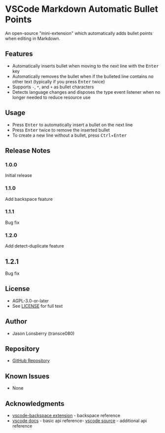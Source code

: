 # VSCode Markdown Automatic Bullet Points

An open-source "mini-extension" which automatically adds bullet points when editing in Markdown.

## Features

- Automatically inserts bullet when moving to the next line with the <kbd>Enter</kbd> key
- Automatically removes the bullet when if the bulleted line contains no other text (typically if you press <kbd>Enter</kbd> twice)
- Supports `-`, `*`, and `+` as bullet characters
- Detects language changes and disposes the type event listener when no longer needed to reduce resource use

## Usage

- Press <kbd>Enter</kbd> to automatically insert a bullet on the next line
- Press <kbd>Enter</kbd> twice to remove the inserted bullet
- To create a new line without a bullet, press <kbd>Ctrl</kbd>+<kbd>Enter</kbd>

## Release Notes

### 1.0.0

Initial release

### 1.1.0

Add backspace feature

### 1.1.1

Bug fix

### 1.2.0

Add detect-duplicate feature

## 1.2.1

Bug fix

## License

- AGPL-3.0-or-later
- See [LICENSE](./LICENSE) for full text

## Author

- Jason Lonsberry (transce080)

## Repository

- [GitHub Repository](https://github.com/transce080/vscode-markdown-auto-bullets/)

## Known Issues

- None

## Acknowledgments

- [vscode-backspace extension](https://github.com/microsoft/vscode-backspace/tree/3c2054df2a7d8af7214ca601014520a17d458fa1) - backspace reference
- [vscode docs](https://code.visualstudio.com/api/references/vscode-api) - basic api reference- [vscode source](https://github.com/microsoft/vscode) - additional api reference

